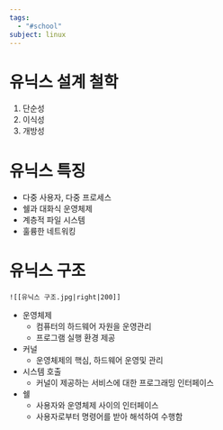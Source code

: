 ```yaml
---
tags:
  - "#school"
subject: linux
---
```

# 유닉스 설계 철학
1. 단순성
2. 이식성
3. 개방성
# 유닉스 특징
- 다중 사용자, 다중 프로세스
- 쉘과 대화식 운영체제
- 계층적 파일 시스템
- 훌륭한 네트워킹
# 유닉스 구조
	![[유닉스 구조.jpg|right|200]]
- 운영체제
	- 컴퓨터의 하드웨어 자원을 운영관리
	- 프로그램 실행 환경 제공
- 커널
	- 운영체제의 핵심, 하드웨어 운영및 관리
- 시스템 호출
	- 커널이 제공하는 서비스에 대한 프로그래밍 인터페이스
- 쉘
	- 사용자와 운영체제 사이의 인터페이스
	- 사용자로부터 명령어를 받아 해석하여 수행함